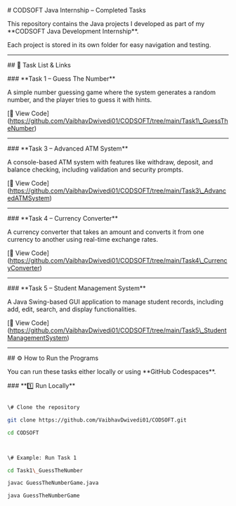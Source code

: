 \# CODSOFT Java Internship – Completed Tasks



This repository contains the Java projects I developed as part of my \*\*CODSOFT Java Development Internship\*\*.  

Each project is stored in its own folder for easy navigation and testing.



---



\## 📌 Task List \& Links



\### \*\*Task 1 – Guess The Number\*\*

A simple number guessing game where the system generates a random number, and the player tries to guess it with hints.  

\[🔗 View Code](https://github.com/VaibhavDwivedi01/CODSOFT/tree/main/Task1\_GuessTheNumber)



---



\### \*\*Task 3 – Advanced ATM System\*\*

A console-based ATM system with features like withdraw, deposit, and balance checking, including validation and security prompts.  

\[🔗 View Code](https://github.com/VaibhavDwivedi01/CODSOFT/tree/main/Task3\_AdvancedATMSystem)



---



\### \*\*Task 4 – Currency Converter\*\*

A currency converter that takes an amount and converts it from one currency to another using real-time exchange rates.  

\[🔗 View Code](https://github.com/VaibhavDwivedi01/CODSOFT/tree/main/Task4\_CurrencyConverter)



---



\### \*\*Task 5 – Student Management System\*\*

A Java Swing-based GUI application to manage student records, including add, edit, search, and display functionalities.  

\[🔗 View Code](https://github.com/VaibhavDwivedi01/CODSOFT/tree/main/Task5\_StudentManagementSystem)



---



\## ⚙ How to Run the Programs



You can run these tasks either locally or using \*\*GitHub Codespaces\*\*.



\### \*\*1️⃣ Run Locally\*\*

```bash

\# Clone the repository

git clone https://github.com/VaibhavDwivedi01/CODSOFT.git

cd CODSOFT



\# Example: Run Task 1

cd Task1\_GuessTheNumber

javac GuessTheNumberGame.java

java GuessTheNumberGame



